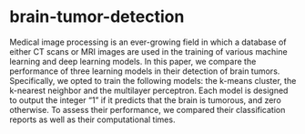 # brain-tumor-detection

Medical image processing is an ever-growing field in which a database of either CT scans or MRI images are used in the training of various machine learning and deep learning models. In this paper, we compare the performance of three learning models in their detection of brain tumors. Specifically, we opted to train the following models: the k-means cluster, the k-nearest neighbor and the multilayer perceptron. Each model is designed to output the integer “1” if it predicts that the brain is tumorous, and zero otherwise. To assess their performance, we compared their classification reports as well as their computational times.
